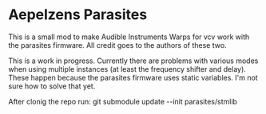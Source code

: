 # Aepelzens Parasites

This is a small  mod to make Audible Instruments Warps for vcv work with the parasites firmware.
All credit goes to the authors of these two.

This is a work in progress. Currently there are problems with various modes when using multiple instances (at least the frequency shifter and delay). These happen because the parasites firmware uses static variables. I'm not sure how to solve that yet.

After clonig the repo run:
git submodule update --init parasites/stmlib
